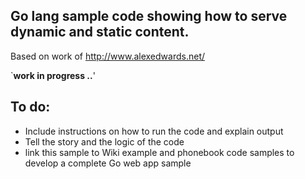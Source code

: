 Go lang sample code showing how to serve dynamic and static content.
-----------------------------------------------------------------

Based on work of http://www.alexedwards.net/

`**work in progress ..**' 

To do:
------

 - Include instructions on how to run the code and explain output
 - Tell the story and the logic of the code
 - link this sample to Wiki example and phonebook code samples to develop  a complete Go web app sample 


